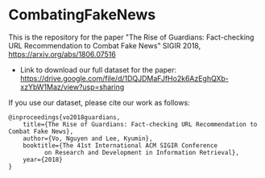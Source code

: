 # CombatingFakeNews
This is the repository for the paper "The Rise of Guardians: Fact-checking URL Recommendation to Combat Fake News" SIGIR 2018,
https://arxiv.org/abs/1806.07516 

- Link to download our full dataset for the paper: 
https://drive.google.com/file/d/1DQJDMaFJfHo2k6AzEghQXb-xzYbW1Maz/view?usp=sharing 


If you use our dataset, please cite our work as follows:

```
@inproceedings{vo2018guardians,
	title={The Rise of Guardians: Fact-checking URL Recommendation to Combat Fake News},
	author={Vo, Nguyen and Lee, Kyumin},
	booktitle={The 41st International ACM SIGIR Conference 
		  on Research and Development in Information Retrieval},
	year={2018}
}
```
